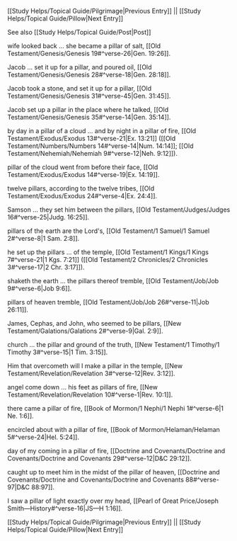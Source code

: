 [[Study Helps/Topical Guide/Pilgrimage|Previous Entry]]  ||  [[Study Helps/Topical Guide/Pillow|Next Entry]]

 See also [[Study Helps/Topical Guide/Post|Post]]

 wife looked back ... she became a pillar of salt, [[Old Testament/Genesis/Genesis 19#^verse-26|Gen. 19:26]].

 Jacob ... set it up for a pillar, and poured oil, [[Old Testament/Genesis/Genesis 28#^verse-18|Gen. 28:18]].

 Jacob took a stone, and set it up for a pillar, [[Old Testament/Genesis/Genesis 31#^verse-45|Gen. 31:45]].

 Jacob set up a pillar in the place where he talked, [[Old Testament/Genesis/Genesis 35#^verse-14|Gen. 35:14]].

 by day in a pillar of a cloud ... and by night in a pillar of fire, [[Old Testament/Exodus/Exodus 13#^verse-21|Ex. 13:21]] ([[Old Testament/Numbers/Numbers 14#^verse-14|Num. 14:14]]; [[Old Testament/Nehemiah/Nehemiah 9#^verse-12|Neh. 9:12]]).

 pillar of the cloud went from before their face, [[Old Testament/Exodus/Exodus 14#^verse-19|Ex. 14:19]].

 twelve pillars, according to the twelve tribes, [[Old Testament/Exodus/Exodus 24#^verse-4|Ex. 24:4]].

 Samson ... they set him between the pillars, [[Old Testament/Judges/Judges 16#^verse-25|Judg. 16:25]].

 pillars of the earth are the Lord's, [[Old Testament/1 Samuel/1 Samuel 2#^verse-8|1 Sam. 2:8]].

 he set up the pillars ... of the temple, [[Old Testament/1 Kings/1 Kings 7#^verse-21|1 Kgs. 7:21]] ([[Old Testament/2 Chronicles/2 Chronicles 3#^verse-17|2 Chr. 3:17]]).

 shaketh the earth ... the pillars thereof tremble, [[Old Testament/Job/Job 9#^verse-6|Job 9:6]].

 pillars of heaven tremble, [[Old Testament/Job/Job 26#^verse-11|Job 26:11]].

 James, Cephas, and John, who seemed to be pillars, [[New Testament/Galations/Galations 2#^verse-9|Gal. 2:9]].

 church ... the pillar and ground of the truth, [[New Testament/1 Timothy/1 Timothy 3#^verse-15|1 Tim. 3:15]].

 Him that overcometh will I make a pillar in the temple, [[New Testament/Revelation/Revelation 3#^verse-12|Rev. 3:12]].

 angel come down ... his feet as pillars of fire, [[New Testament/Revelation/Revelation 10#^verse-1|Rev. 10:1]].

 there came a pillar of fire, [[Book of Mormon/1 Nephi/1 Nephi 1#^verse-6|1 Ne. 1:6]].

 encircled about with a pillar of fire, [[Book of Mormon/Helaman/Helaman 5#^verse-24|Hel. 5:24]].

 day of my coming in a pillar of fire, [[Doctrine and Covenants/Doctrine and Covenants/Doctrine and Covenants 29#^verse-12|D&C 29:12]].

 caught up to meet him in the midst of the pillar of heaven, [[Doctrine and Covenants/Doctrine and Covenants/Doctrine and Covenants 88#^verse-97|D&C 88:97]].

 I saw a pillar of light exactly over my head, [[Pearl of Great Price/Joseph Smith—History#^verse-16|JS—H 1:16]].

[[Study Helps/Topical Guide/Pilgrimage|Previous Entry]]  ||  [[Study Helps/Topical Guide/Pillow|Next Entry]]